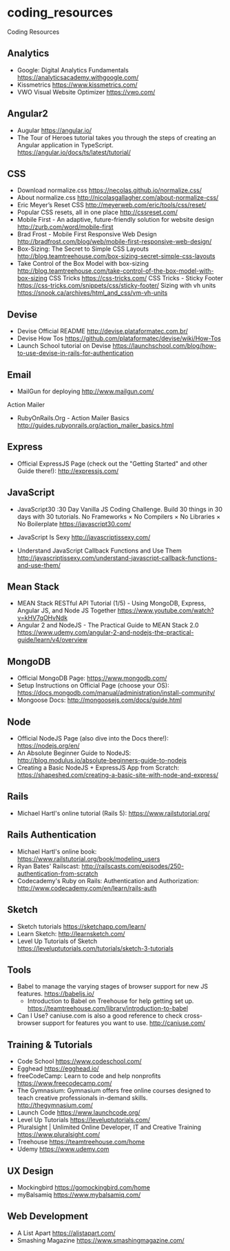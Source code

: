 # coding_resources

Coding Resources

## Analytics

* Google: Digital Analytics Fundamentals
https://analyticsacademy.withgoogle.com/
* Kissmetrics
https://www.kissmetrics.com/
* VWO Visual Website Optimizer
https://vwo.com/

## Angular2

* Augular
https://angular.io/
* The Tour of Heroes tutorial takes you through the steps of creating an Angular application in TypeScript.
https://angular.io/docs/ts/latest/tutorial/

## CSS

* Download normalize.css 
https://necolas.github.io/normalize.css/
* About normalize.css 
http://nicolasgallagher.com/about-normalize-css/
* Eric Meyer’s Reset CSS 
http://meyerweb.com/eric/tools/css/reset/
* Popular CSS resets, all in one place 
http://cssreset.com/
* Mobile First - An adaptive, future-friendly solution for website design 
http://zurb.com/word/mobile-first
* Brad Frost - Mobile First Responsive Web Design 
http://bradfrost.com/blog/web/mobile-first-responsive-web-design/
* Box-Sizing: The Secret to Simple CSS Layouts 
http://blog.teamtreehouse.com/box-sizing-secret-simple-css-layouts
* Take Control of the Box Model with box-sizing 
http://blog.teamtreehouse.com/take-control-of-the-box-model-with-box-sizing
CSS Tricks
https://css-tricks.com/
CSS Tricks - Sticky Footer
https://css-tricks.com/snippets/css/sticky-footer/
Sizing with vh units
https://snook.ca/archives/html_and_css/vm-vh-units

## Devise

* Devise Official README 
http://devise.plataformatec.com.br/
* Devise How Tos 
https://github.com/plataformatec/devise/wiki/How-Tos
* Launch School tutorial on Devise 
https://launchschool.com/blog/how-to-use-devise-in-rails-for-authentication

## Email

* MailGun for deploying 
http://www.mailgun.com/

Action Mailer
* RubyOnRails.Org - Action Mailer Basics 
http://guides.rubyonrails.org/action_mailer_basics.html

## Express

* Official ExpressJS Page (check out the "Getting Started" and other Guide there!): http://expressjs.com/

## JavaScript

* JavaScript30 :30 Day Vanilla JS Coding Challenge. Build 30 things in 30 days with 30 tutorials. No Frameworks × No Compilers × No Libraries × No Boilerplate https://javascript30.com/

* JavaScript Is Sexy
http://javascriptissexy.com/
 * Understand JavaScript Callback Functions and Use Them
 http://javascriptissexy.com/understand-javascript-callback-functions-and-use-them/

## Mean Stack

* MEAN Stack RESTful API Tutorial (1/5) - Using MongoDB, Express, Angular JS, and Node JS Together
https://www.youtube.com/watch?v=kHV7gOHvNdk
* Angular 2 and NodeJS - The Practical Guide to MEAN Stack 2.0
https://www.udemy.com/angular-2-and-nodejs-the-practical-guide/learn/v4/overview

## MongoDB

* Official MongoDB Page: https://www.mongodb.com/
* Setup Instructions on Official Page (choose your OS): https://docs.mongodb.com/manual/administration/install-community/
* Mongoose Docs: http://mongoosejs.com/docs/guide.html

## Node
* Official NodeJS Page (also dive into the Docs there!): https://nodejs.org/en/
* An Absolute Beginner Guide to NodeJS: http://blog.modulus.io/absolute-beginners-guide-to-nodejs
* Creating a Basic NodeJS + ExpressJS App from Scratch: https://shapeshed.com/creating-a-basic-site-with-node-and-express/

## Rails

* Michael Hartl's online tutorial (Rails 5): 
https://www.railstutorial.org/

## Rails Authentication
* Michael Hartl's online book: 
https://www.railstutorial.org/book/modeling_users
* Ryan Bates' Railscast: 
http://railscasts.com/episodes/250-authentication-from-scratch
* Codecademy's Ruby on Rails: Authentication and Authorization: 
http://www.codecademy.com/en/learn/rails-auth

## Sketch

* Sketch tutorials
https://sketchapp.com/learn/
* Learn Sketch: 
http://learnsketch.com/
* Level Up Tutorials of Sketch
https://leveluptutorials.com/tutorials/sketch-3-tutorials

## Tools

* Babel to manage the varying stages of browser support for new JS features.
https://babeljs.io/ 
  * Introduction to Babel on Treehouse for help getting set up. 
  https://teamtreehouse.com/library/introduction-to-babel
* Can I Use? caniuse.com is also a good reference to check cross-browser support for features you want to use.
http://caniuse.com/

## Training & Tutorials

* Code School
https://www.codeschool.com/
* Egghead
https://egghead.io/
* freeCodeCamp: Learn to code and help nonprofits
https://www.freecodecamp.com/
* The Gymnasium: Gymnasium offers free online courses designed to teach creative professionals in-demand skills.
http://thegymnasium.com/
* Launch Code
https://www.launchcode.org/
* Level Up Tutorials
https://leveluptutorials.com/
* Pluralsight | Unlimited Online Developer, IT and Creative Training
https://www.pluralsight.com/
* Treehouse
https://teamtreehouse.com/home
* Udemy
https://www.udemy.com

## UX Design
* Mockingbird 
https://gomockingbird.com/home
* myBalsamiq 
https://www.mybalsamiq.com/

## Web Development
* A List Apart
https://alistapart.com/
* Smashing Magazine
https://www.smashingmagazine.com/
